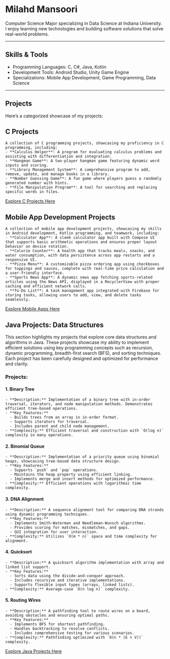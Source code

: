 # Milahd Mansoori  

Computer Science Major specializing in Data Science at Indiana University.  
I enjoy learning new technologies and building software solutions that solve real-world problems.  

---

## Skills & Tools  
- Programming Languages: C, C#, Java, Kotlin  
- Development Tools: Android Studio, Unity Game Engine  
- Specializations: Mobile App Development, Game Programming, Data Science  

---
## Projects
Here’s a categorized showcase of my projects:

## C Projects
    A collection of C programming projects, showcasing my proficiency in C programming, including:
    - **Calculus Helper**: A program for evaluating calculus problems and assisting with differentiation and integration.
    - **Hangman Game**: A two-player hangman game featuring dynamic word inputs and scoring.
    - **Library Management System**: A comprehensive program to add, remove, update, and manage books in a library.
    - **Number Guessing Game**: A fun game where players guess a randomly generated number with hints.
    - **File Manipulation Program**: A tool for searching and replacing specific words in files.

[Explore C Projects Here](https://github.com/milahdm/CProjects)


## Mobile App Development Projects
    A collection of mobile app development projects, showcasing my skills in Android development, Kotlin programming, and teamwork, including:
    - **Calculator App**: A sleek calculator app built with Compose UI that supports basic arithmetic operations and ensures proper layout behavior on device rotation.
    - **Calorie Counter**: A health app that tracks meals, snacks, and water consumption, with data persistence across app restarts and a responsive UI.
    - **Pizza Menu**: A customizable pizza ordering app using checkboxes for toppings and sauces, complete with real-time price calculation and a user-friendly interface.
    - **Sports News App**: A dynamic news app fetching sports-related articles using the News API, displayed in a RecyclerView with proper caching and efficient network calls.
    - **To-Do List**: A task management app integrated with Firebase for storing tasks, allowing users to add, view, and delete tasks seamlessly.

[Explore Mobile Apps Here](https://github.com/milahdm/MobileAppDevelopment)


## Java Projects: Data Structures

This section highlights my projects that explore core data structures and algorithms in Java. These projects showcase my ability to implement efficient solutions using key programming concepts such as recursion, dynamic programming, breadth-first search (BFS), and sorting techniques. Each project has been carefully designed and optimized for performance and clarity.

### Projects:

#### 1. Binary Tree
    - **Description:** Implementation of a binary tree with in-order traversal, iterators, and node manipulation methods. Demonstrates efficient tree-based operations.
    - **Key Features:**
      - Builds trees from an array in in-order format.
      - Supports iterators for traversal.
      - Includes parent and child node management.
    - **Complexity:** Efficient traversal and construction with `O(log n)` complexity in many operations.

#### 2. Binomial Queue
    - **Description:** Implementation of a priority queue using binomial heaps, showcasing tree-based data structure design.
    - **Key Features:**
      - Supports `push` and `pop` operations.
      - Maintains the heap property using efficient linking.
      - Implements merge and insert methods for optimized performance.
    - **Complexity:** Efficient operations with logarithmic time complexity.

#### 3. DNA Alignment
    - **Description:** A sequence alignment tool for comparing DNA strands using dynamic programming techniques.
    - **Key Features:**
      - Implements Smith-Waterman and Needleman-Wunsch algorithms.
      - Provides scoring for matches, mismatches, and gaps.
      - GUI integration for user interaction.
    - **Complexity:** Utilizes `O(m * n)` space and time complexity for alignment.

#### 4. Quicksort
    - **Description:** A quicksort algorithm implementation with array and linked list support.
    - **Key Features:**
      - Sorts data using the divide-and-conquer approach.
      - Includes recursive and iterative implementations.
      - Supports flexible input types (arrays, linked lists).
    - **Complexity:** Average-case `O(n log n)` complexity.

#### 5. Routing Wires
    - **Description:** A pathfinding tool to route wires on a board, avoiding obstacles and ensuring optimal paths.
    - **Key Features:**
      - Implements BFS for shortest pathfinding.
      - Handles backtracking to resolve conflicts.
      - Includes comprehensive testing for various scenarios.
    - **Complexity:** Pathfinding optimized with `O(n * (E + V))` complexity.

[Explore Java Projects Here](https://github.com/milahdm/JavaProjects)


